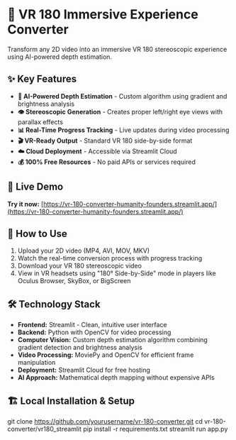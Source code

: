# 🥽 VR 180 Immersive Experience Converter

Transform any 2D video into an immersive VR 180 stereoscopic experience using AI-powered depth estimation.

## ✨ Key Features

- **🤖 AI-Powered Depth Estimation** - Custom algorithm using gradient and brightness analysis
- **👁️ Stereoscopic Generation** - Creates proper left/right eye views with parallax effects
- **📊 Real-Time Progress Tracking** - Live updates during video processing
- **🎬 VR-Ready Output** - Standard VR 180 side-by-side format
- **☁️ Cloud Deployment** - Accessible via Streamlit Cloud
- **💰 100% Free Resources** - No paid APIs or services required

## 🚀 Live Demo

**Try it now:** [https://vr-180-converter-humanity-founders.streamlit.app/](https://vr-180-converter-humanity-founders.streamlit.app/)

## 📱 How to Use

1. Upload your 2D video (MP4, AVI, MOV, MKV)
2. Watch the real-time conversion process with progress tracking
3. Download your VR 180 stereoscopic video
4. View in VR headsets using "180° Side-by-Side" mode in players like Oculus Browser, SkyBox, or BigScreen

## 🛠️ Technology Stack

- **Frontend:** Streamlit - Clean, intuitive user interface
- **Backend:** Python with OpenCV for video processing
- **Computer Vision:** Custom depth estimation algorithm combining gradient detection and brightness analysis
- **Video Processing:** MoviePy and OpenCV for efficient frame manipulation
- **Deployment:** Streamlit Cloud for free hosting
- **AI Approach:** Mathematical depth mapping without expensive APIs

## 🏗️ Local Installation & Setup

git clone https://github.com/yourusername/vr-180-converter.git
cd vr-180-converter/vr180_streamlit
pip install -r requirements.txt
streamlit run app.py